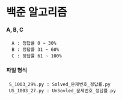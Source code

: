 백준 알고리즘
=====================

#### A, B, C
      A : 정답률 0 ~ 30%
      B : 정답률 31 ~ 60%
      C : 정답률 61 ~ 100%
      
#### 파일 형식
     S_1003_29%.py : Solved_문제번호_정답률.py
     US_1003_27.py : UnSovled_문제번호_정답률.py
